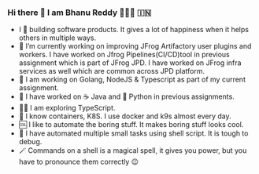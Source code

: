 ### Hi there 👋 I am Bhanu Reddy 👨🏽‍💻 🇮🇳

<!--

-->
- I 💙 building software products. It gives a lot of happiness when it helps others in multiple ways.
- 🔭 I’m currently working on improving JFrog Artifactory user plugins and workers. I have worked on Jfrog Pipelines(CI/CD)tool in previous assignment which is part of JFrog JPD. I have worked on JFrog infra services as well which are common across JPD platform.
- 🏃 I am working on Golang, NodeJS & Typescript as part of my current assignment.
- 🚶 I have worked on ☕ Java and 🐍 Python in previous assignments.
- 🧑‍🚀 I am exploring TypeScript.
- 🐳 I know containers, K8S. I use docker and k9s almost every day.
- 🆒 I like to automate the boring stuff. It makes boring stuff looks cool.
- 🐚 I have automated multiple small tasks using shell script. It is tough to debug.
- 🪄 Commands on a shell is a magical spell, it gives you power, but you have to pronounce them correctly 😉
